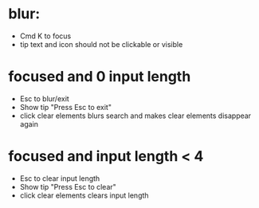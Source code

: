 # blur:

-   Cmd K to focus
-   tip text and icon should not be clickable or visible

# focused and 0 input length

-   Esc to blur/exit
-   Show tip "Press Esc to exit"
-   click clear elements blurs search and makes clear elements disappear again

# focused and input length < 4

-   Esc to clear input length
-   Show tip "Press Esc to clear"
-   click clear elements clears input length
